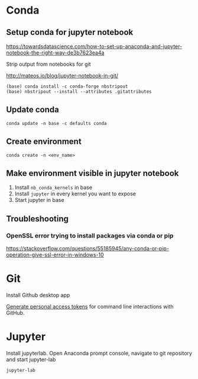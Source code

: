 # Conda

## Setup conda for jupyter notebook

https://towardsdatascience.com/how-to-set-up-anaconda-and-jupyter-notebook-the-right-way-de3b7623ea4a

Strip output from notebooks for git

http://mateos.io/blog/jupyter-notebook-in-git/

```
(base) conda install -c conda-forge nbstripout
(base) nbstripout --install --attributes .gitattributes
```


## Update conda
```
conda update -n base -c defaults conda
```

## Create environment
```
conda create -n <env_name>
```

## Make environment visible in jupyter notebook
  1. Install `nb_conda_kernels` in base
  2. Install `jupyter` in every kernel you want to expose
  3. Start jupyter in base


## Troubleshooting

### OpenSSL error trying to install packages via conda or pip

https://stackoverflow.com/questions/55185945/any-conda-or-pip-operation-give-ssl-error-in-windows-10


# Git

Install Github desktop app

[Generate personal access tokens](https://docs.github.com/en/authentication/keeping-your-account-and-data-secure/creating-a-personal-access-token) for command line interactions with GitHub.

# Jupyter

Install jupyterlab. Open Anaconda prompt console, navigate to git repository and start jupyter-lab

```
jupyter-lab
```